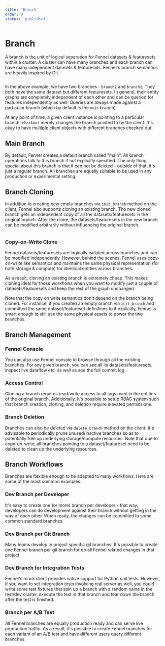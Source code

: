 ```yaml
---
title: 'Branch'
order: 0
status: 'published'
---
```


# Branch

A branch is the unit of logical separation for Fennel datasets &
featuresets within a cluster. A cluster can have many branches and each branch
can have many independent datasets & featuresets. Fennel's branch semantics are 
heavily inspired by Git.

<pre snippet="concepts/branch#basic" message="Managing multiple branches"></pre>

In the above example, we have two branches - `branch1` and `branch2`. They both
have the same dataset but different featuresets. In general, their entity 
graphs are completely independent of each other and can be queried for features
independently as well. Queries are always made against a particular branch 
(which by default is the `main` branch).

At any point of time, a given client instance is pointing to a particular branch.
`checkout` merely changes the branch pointed to by the client. It's okay to have
multiple client objects with different branches checked out.

## Main Branch
By default, Fennel creates a default branch called "main". All branch operations
talk to this branch if not explicitly specified. The only thing special
about this branch is that it can not be deleted - outside of that, it's just a 
regular branch. All branches are equally suitable to be used in any production or
experimental setting.

## Branch Cloning
In addition to creating new empty branches via `init_branch` method on the client,
Fennel also supports cloning an existing branch. The new cloned branch gets an
independent copy of all the datasets/featuresets in the original branch. After
the clone, the datasets/featuresets in the new branch can be modified arbitrarily
without influencing the original branch.

<pre snippet="concepts/branch#clone" message="Cloning branch1 into a new branch branch2">
</pre>

### Copy-on-Write Clone
Fennel datasets/featuresets are logically isolated across branches and can
be modified independently. However, behind the scenes, Fennel uses copy-on-write 
like semantics and maintains the same physical representation (for both storage & 
compute) for identical entities across branches.

As a result, cloning an existing branch is extremely cheap. This makes cloning
ideal for those workflows when you want to modify just a couple of datasets/featuresets
and keep the rest of the graph unchanged.

Note that the copy on write semantics don't depend on the branch being cloned. 
For instance, if you created an empty branch via `init_branch` and committed the
same dataset/featureset definitions to it explicitly, Fennel is smart enough to 
still use the same physical assets to power the two branches.

## Branch Management

### Fennel Console
You can also use Fennel console to browse through all the existing branches. For
any given branch, you can see all its datasets/featuresets, inspect live dataflow 
etc. as well as see the full commit log.


### Access Control
Cloning a branch requires read/write access to all tags used in the entities of
the original branch. Additionally, it's possible to setup RBAC system such that 
branch creation, cloning, and deletion require elevated permissions.

### Branch Deletion
Branches can also be deleted via `delete_branch` method on the client. It's advisable
to periodically prune unused/inactive branches so as to potentially free up 
underlying storage/compute resources. Note that due to copy-on-write, all branches
pointing to a dataset/featureset need to be deleted to clean up the underlying
resources.

## Branch Workflows

Branches are flexible enough to be adapted to many workflows. Here are some of
the most common examples.

### Dev Branch per Developer
It's easy to create one (or more) branch per developer - that way, developers can
do development against their branch without getting in the way of each other. When
ready, the changes can be committed to some common standard branches.

### Dev Branch per Git Branch
Many teams develop in project specific git branches. It's possible to create one
Fennel branch per git branch for do all Fennel related changes in that project.

### Dev Branch for Integration Tests
Fennel's mock client provides native support for Python unit tests. However, if
you want to set integration tests involving real server as well, you could write
some test fixtures that spin up a branch with a random name in the test/dev cluster,
execute the test in that branch and tear down the branch after the test is finished.

### Branch per A/B Test
All Fennel branches are equally production ready and can serve live production
traffic. As a result, it's possible to create Fennel branches for each variant of
an A/B test and have different users query different branches.

